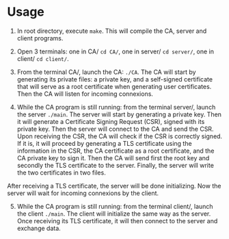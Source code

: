 # Usage

1. In root directory, execute `make`. This will compile the CA, server and client programs.

2. Open 3 terminals: one in CA/ `cd CA/`, one in server/ `cd server/`, one in client/ `cd client/`.

3. From the terminal CA/, launch the CA: `./CA`. The CA will start by generating its private files: a private key, and a self-signed certificate that will serve as a root certificate when generating user certificates. Then the CA will listen for incoming connexions.

4. While the CA program is still running: from the terminal server/, launch the server `./main`. The server will start by generating a private key. Then it will generate a Certificate Signing Request (CSR), signed with its private key. Then the server will connect to the CA and send the CSR. Upon receiving the CSR, the CA will check if the CSR is correctly signed. If it is, it will proceed by generating a TLS certificate using the information in the CSR, the CA certificate as a root certificate, and the CA private key to sign it. Then the CA will send first the root key and secondly the TLS certificate to the server. Finally, the server will write the two certificates in two files.

After receiving a TLS certificate, the server will be done initializing. Now the server will wait for incoming connexions by the client.

5. While the CA program is still running:  from the terminal client/, launch the client `./main`. The client will initialize the same way as the server. Once receiving its TLS certificate, it will then connect to the server and exchange data.